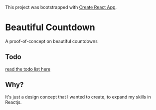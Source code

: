 This project was bootstrapped with [Create React App](https://github.com/facebook/create-react-app).

# Beautiful Countdown
A proof-of-concept on beautiful countdowns

## Todo
[read the todo list here](./TODO.md)

## Why?
It's just a design concept that I wanted to create, to expand my skills in Reactjs.

